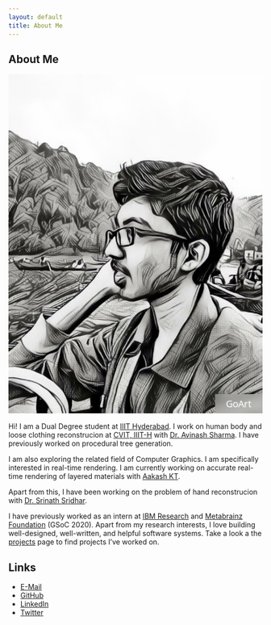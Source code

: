 ```yaml
---
layout: default
title: About Me
---
```


## About Me

<img class="profile-picture" src="profile.jpg">

Hi! I am a Dual Degree student at [IIIT Hyderabad](https://iiit.ac.in).
I work on human body and loose clothing reconstrucion at [CVIT, IIIT-H](https://cvit.iiit.ac.in) with [Dr. Avinash Sharma](https://3dcomputervision.github.io).
I have previously worked on procedural tree generation.

I am also exploring the related field of Computer Graphics. I am specifically interested in real-time rendering.
I am currently working on accurate real-time rendering of layered materials with [Aakash KT](https://aakashkt.github.io).

Apart from this, I have been working on the problem of hand reconstrucion with [Dr. Srinath Sridhar](https://cs.brown.edu/people/ssrinath/).

I have previously worked as an intern at [IBM Research](https://research.ibm.com/labs/india/) and [Metabrainz Foundation](https://metabrainz.org/) (GSoC 2020).
Apart from my research interests, I love building well-designed, well-written, and helpful software systems. Take a look a the [projects](/projects) page to find projects I’ve worked on.

## Links
- [E-Mail](mailto:ishaan.n.shah@gmail.com)
- [GitHub](https://github.com/ishaanshah)
- [LinkedIn](https://www.linkedin.com/in/ishaan-shah-57a1341a4/)
- [Twitter](https://twitter.com/ishaan_n_shah)
